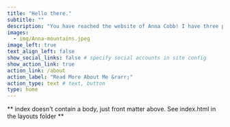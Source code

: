 ```yaml
---
title: "Hello there."
subtitle: ""
description: "You have reached the website of Anna Cobb! I have three primary goals for this website: 1) to act as my own custom-designed online portfolio (it is nice having some creative control every once in a while), 2) to enlighten those who are interested in knowing more about me, & 3) to inform those who are interested in learning more or doing the things I have done."
images:
  - img/Anna-mountains.jpeg
image_left: true
text_align_left: false
show_social_links: false # specify social accounts in site config
show_action_link: true
action_link: /about
action_label: "Read More About Me &rarr;"
action_type: text # text, button
type: home
---
```


** index doesn't contain a body, just front matter above.
See index.html in the layouts folder **
